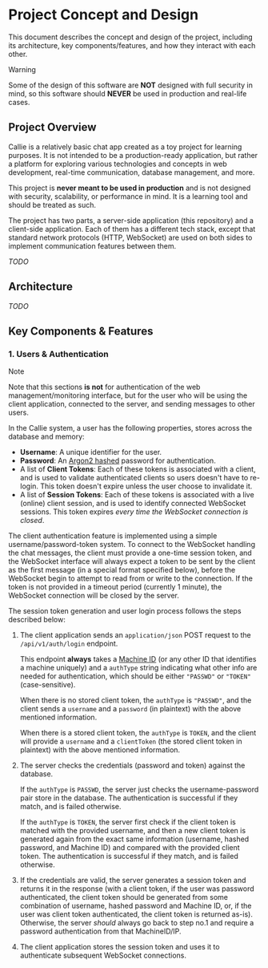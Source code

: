 # Project Concept and Design

This document describes the concept and design of the project, including its architecture, key components/features, and how they interact with each other.

> [!WARNING]
> Some of the design of this software are **NOT** designed with full security in mind, so this software should **NEVER** be used in production and real-life cases.

## Project Overview

Callie is a relatively basic chat app created as a toy project for learning purposes. It is not intended to be a production-ready application, but rather a platform for exploring various technologies and concepts in web development, real-time communication, database management, and more.

This project is **never meant to be used in production** and is not designed with security, scalability, or performance in mind. It is a learning tool and should be treated as such.

The project has two parts, a server-side application (this repository) and a client-side application. Each of them has a different tech stack, except that standard network protocols (HTTP, WebSocket) are used on both sides to implement communication features between them.

_TODO_

## Architecture

_TODO_

## Key Components & Features

### 1. Users & Authentication

> [!NOTE]
> Note that this sections **is not** for authentication of the web management/monitoring interface, but for the user who will be using the client application, connected to the server, and sending messages to other users.

In the Callie system, a user has the following properties, stores across the database and memory:

- **Username**: A unique identifier for the user.
- **Password**: An [Argon2 hashed](https://github.com/bcgit/bc-java) password for authentication.
- A list of **Client Tokens**: Each of these tokens is associated with a client, and is used to validate authenticated clients so users doesn't have to re-login. This token doesn't expire unless the user choose to invalidate it.
- A list of **Session Tokens**: Each of these tokens is associated with a live (online) client session, and is used to identify connected WebSocket sessions. This token expires *every time the WebSocket connection is closed*.

The client authentication feature is implemented using a simple username/password-token system. To connect to the WebSocket handling the chat messages, the client must provide a one-time session token, and the WebSocket interface will always expect a token to be sent by the client as the first message (in a special format specified below), before the WebSocket begin to attempt to read from or write to the connection. If the token is not provided in a timeout period (currently 1 minute), the WebSocket connection will be closed by the server.

The session token generation and user login process follows the steps described below:

1. The client application sends an  `application/json` POST request to the `/api/v1/auth/login` endpoint.

    This endpoint **always** takes a [Machine ID](https://crates.io/crates/mid) (or any other ID that identifies a machine uniquely) and a `authType` string indicating what other info are needed for authentication, which should be either `"PASSWD"` or `"TOKEN"` (case-sensitive).

    When there is no stored client token, the `authType` is `"PASSWD"`, and the client sends a `username` and a `password` (in plaintext) with the above mentioned information.

    When there is a stored client token, the `authType` is `TOKEN`, and the client will provide a `username` and a `clientToken` (the stored client token in plaintext) with the above mentioned information.

2. The server checks the credentials (password and token) against the database.

    If the `authType` is `PASSWD`, the server just checks the username-password pair store in the database. The authentication is successful if they match, and is failed otherwise.

    If the `authType` is `TOKEN`, the server first check if the client token is matched with the provided username, and then a new client token is generated again from the exact same information (username, hashed password, and Machine ID) and compared with the provided client token. The authentication is successful if they match, and is failed otherwise.

3. If the credentials are valid, the server generates a session token and returns it in the response (with a client token, if the user was password authenticated, the client token should be generated from some combination of username, hashed password and Machine ID, or, if the user was client token authenticated, the client token is returned as-is). Otherwise, the server *should* always go back to step no.1 and require a password authentication from that MachineID/IP.
4. The client application stores the session token and uses it to authenticate subsequent WebSocket connections.
